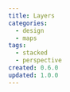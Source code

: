 ```yaml
---
title: Layers
categories:
  - design
  - maps
tags:
  - stacked
  - perspective
created: 0.6.0
updated: 1.0.0
---
```

